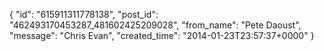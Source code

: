  {
   "id": "615911311778138",
   "post_id": "462493170453287_481602425209028",
   "from_name": "Pete Daoust",
   "message": "Chris Evan",
   "created_time": "2014-01-23T23:57:37+0000"
 }
